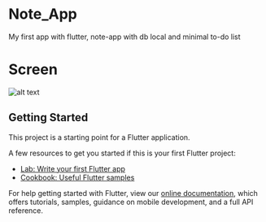 # Note_App

My first app with flutter, note-app with db local and minimal to-do list

# Screen
![alt text](https://github.com/[Stelk-dev]/[Note_App]/blob/[Main]/Screen/1.jpg?raw=true)

## Getting Started

This project is a starting point for a Flutter application.

A few resources to get you started if this is your first Flutter project:

- [Lab: Write your first Flutter app](https://flutter.dev/docs/get-started/codelab)
- [Cookbook: Useful Flutter samples](https://flutter.dev/docs/cookbook)

For help getting started with Flutter, view our
[online documentation](https://flutter.dev/docs), which offers tutorials,
samples, guidance on mobile development, and a full API reference.
